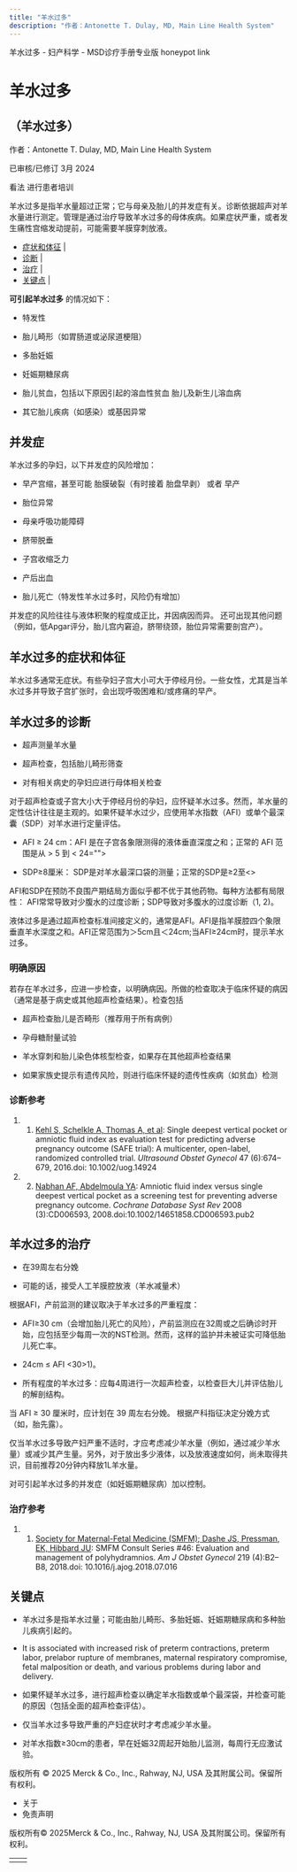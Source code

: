 ```yaml
---
title: "羊水过多"
description: "作者：Antonette T. Dulay, MD, Main Line Health System"
---
```


﻿羊水过多 \- 妇产科学 \- MSD诊疗手册专业版 honeypot link

# 羊水过多

## （羊水过多）

作者：Antonette T. Dulay, MD, Main Line Health System

已审核/已修订 3月 2024

看法 进行患者培训

羊水过多是指羊水量超过正常；它与母亲及胎儿的并发症有关。诊断依据超声对羊水量进行测定。管理是通过治疗导致羊水过多的母体疾病。如果症状严重，或者发生痛性宫缩发动提前，可能需要羊膜穿刺放液。

- [症状和体征](#症状和体征_v9826715_zh) \|
- [诊断](#诊断_v9826718_zh) \|
- [治疗](#治疗_v9826744_zh) \|
- [关键点](#关键点_v9826752_zh) \|

**可引起羊水过多** 的情况如下：

- 特发性

- 胎儿畸形（如胃肠道或泌尿道梗阻）

- 多胎妊娠

- 妊娠期糖尿病

- 胎儿贫血，包括以下原因引起的溶血性贫血 胎儿及新生儿溶血病

- 其它胎儿疾病（如感染）或基因异常


## 并发症

羊水过多的孕妇，以下并发症的风险增加：

- 早产宫缩，甚至可能 胎膜破裂（有时接着 胎盘早剥） 或者 早产

- 胎位异常

- 母亲呼吸功能障碍

- 脐带脱垂

- 子宫收缩乏力

- 产后出血

- 胎儿死亡（特发性羊水过多时，风险仍有增加）


并发症的风险往往与液体积聚的程度成正比，并因病因而异。 还可出现其他问题（例如，低Apgar评分，胎儿宫内窘迫，脐带绕颈，胎位异常需要剖宫产）。

## 羊水过多的症状和体征

羊水过多通常无症状。有些孕妇子宫大小可大于停经月份。一些女性，尤其是当羊水过多并导致子宫扩张时，会出现呼吸困难和/或疼痛的早产。

## 羊水过多的诊断

- 超声测量羊水量

- 超声检查，包括胎儿畸形筛查

- 对有相关病史的孕妇应进行母体相关检查


对于超声检查或子宫大小大于停经月份的孕妇，应怀疑羊水过多。然而，羊水量的定性估计往往是主观的。如果怀疑羊水过少，应使用羊水指数（AFI）或单个最深囊（SDP）对羊水进行定量评估。

- AFI ≥ 24 cm：AFI 是在子宫各象限测得的液体垂直深度之和；正常的 AFI 范围是从 > 5 到 < 24="">

- SDP≥8厘米： SDP是对羊水最深口袋的测量；正常的SDP是≥2至<>


AFI和SDP在预防不良围产期结局方面似乎都不优于其他药物。每种方法都有局限性： AFI常常导致对少腹水的过度诊断；SDP导致对多腹水的过度诊断（1, 2)。

液体过多是通过超声检查标准间接定义的，通常是AFI。AFI是指羊膜腔四个象限垂直羊水深度之和。AFI正常范围为＞5cm且＜24cm;当AFI≥24cm时，提示羊水过多。

### 明确原因

若存在羊水过多，应进一步检查，以明确病因。所做的检查取决于临床怀疑的病因（通常是基于病史或其他超声检查结果）。检查包括

- 超声检查胎儿是否畸形（推荐用于所有病例）

- 孕母糖耐量试验

- 羊水穿刺和胎儿染色体核型检查，如果存在其他超声检查结果

- 如果家族史提示有遗传风险，则进行临床怀疑的遗传性疾病（如贫血）检测


### 诊断参考

1. 1. [Kehl S, Schelkle A, Thomas A, et al](https://obgyn.onlinelibrary.wiley.com/doi/10.1002/uog.14924): Single deepest vertical pocket or amniotic fluid index as evaluation test for predicting adverse pregnancy outcome (SAFE trial): A multicenter, open-label, randomized controlled trial. _Ultrasound Obstet Gynecol_ 47 (6):674–679, 2016.doi: 10.1002/uog.14924

2. 2. [Nabhan AF, Abdelmoula YA](https://www.ncbi.nlm.nih.gov/pmc/articles/PMC6464731/): Amniotic fluid index versus single deepest vertical pocket as a screening test for preventing adverse pregnancy outcome. _Cochrane Database Syst Rev_ 2008 (3):CD006593, 2008.doi:10.1002/14651858.CD006593.pub2


## 羊水过多的治疗

- 在39周左右分娩

- 可能的话，接受人工羊膜腔放液（羊水减量术）


根据AFI，产前监测的建议取决于羊水过多的严重程度：

- AFI≥30 cm（会增加胎儿死亡的风险），产前监测应在32周或之后确诊时开始，应包括至少每周一次的NST检测。然而，这样的监护并未被证实可降低胎儿死亡率。

- 24cm ≤ AFI <30>1)。

- 所有程度的羊水过多：应每4周进行一次超声检查，以检查巨大儿并评估胎儿的解剖结构。


当 AFI ≥ 30 厘米时，应计划在 39 周左右分娩。 根据产科指征决定分娩方式（如，胎先露）。

仅当羊水过多导致产妇严重不适时，才应考虑减少羊水量（例如，通过减少羊水量）或减少其产生量。另外，对于放出多少液体，以及放液速度如何，尚未取得共识，目前推荐20分钟内释放1L羊水量。

对可引起羊水过多的并发症（如妊娠期糖尿病）加以控制。

### 治疗参考

1. 1. [Society for Maternal-Fetal Medicine (SMFM); Dashe JS, Pressman, EK, Hibbard JU](https://pubmed.ncbi.nlm.nih.gov/30048635/): SMFM Consult Series #46: Evaluation and management of polyhydramnios. _Am J Obstet Gynecol_ 219 (4):B2–B8, 2018.doi: 10.1016/j.ajog.2018.07.016


## 关键点

- 羊水过多是指羊水过量；可能由胎儿畸形、多胎妊娠、妊娠期糖尿病和多种胎儿疾病引起的。

- It is associated with increased risk of preterm contractions, preterm labor, prelabor rupture of membranes, maternal respiratory compromise, fetal malposition or death, and various problems during labor and delivery.

- 如果怀疑羊水过多，进行超声检查以确定羊水指数或单个最深袋，并检查可能的原因（包括全面的超声检查评估）。

- 仅当羊水过多导致严重的产妇症状时才考虑减少羊水量。

- 对羊水指数≥30cm的患者，早在妊娠32周起开始胎儿监测，每周行无应激试验。




版权所有 © 2025
Merck & Co., Inc., Rahway, NJ, USA 及其附属公司。保留所有权利。

- 关于
- 免责声明

版权所有© 2025Merck & Co., Inc., Rahway, NJ, USA 及其附属公司。保留所有权利。

|     |     |
| --- | --- |
|  |  |